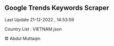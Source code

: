 

## Google Trends Keywords Scraper 
 
Last Update 21-12-2022 , 14:53:59

Country List :
VIETNAM.json



© Abdul Muttaqin 
